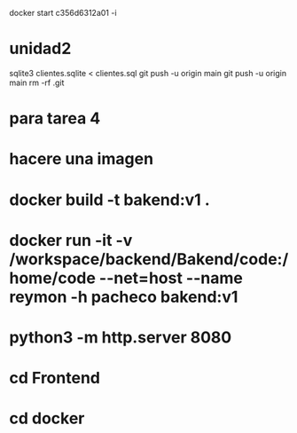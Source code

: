 docker start c356d6312a01 -i
# unidad2


sqlite3 clientes.sqlite < clientes.sql
git push -u origin main
 git push -u origin main
 rm -rf .git
# para tarea 4
# hacere una imagen
# docker build -t bakend:v1 . 
# docker run -it -v /workspace/backend/Bakend/code:/home/code --net=host --name reymon -h pacheco  bakend:v1
# python3 -m http.server 8080
# cd Frontend 
# cd docker 